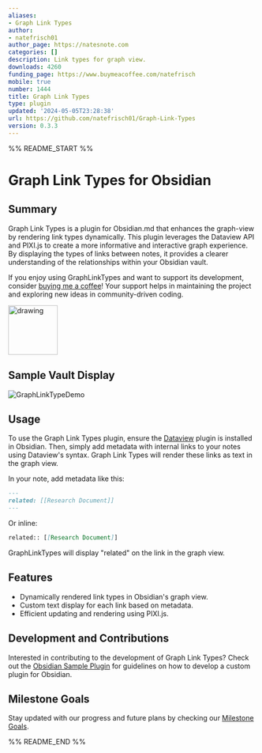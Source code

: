 ```yaml
---
aliases:
- Graph Link Types
author:
- natefrisch01
author_page: https://natesnote.com
categories: []
description: Link types for graph view.
downloads: 4260
funding_page: https://www.buymeacoffee.com/natefrisch
mobile: true
number: 1444
title: Graph Link Types
type: plugin
updated: '2024-05-05T23:28:38'
url: https://github.com/natefrisch01/Graph-Link-Types
version: 0.3.3
---
```


%% README_START %%

# Graph Link Types for Obsidian

## Summary
Graph Link Types is a plugin for Obsidian.md that enhances the graph-view by rendering link types dynamically. This plugin leverages the Dataview API and PIXI.js to create a more informative and interactive graph experience. By displaying the types of links between notes, it provides a clearer understanding of the relationships within your Obsidian vault.

If you enjoy using GraphLinkTypes and want to support its development, consider [buying me a coffee](https://www.buymeacoffee.com/natefrisch)! Your support helps in maintaining the project and exploring new ideas in community-driven coding.

<img src="https://github.com/natefrisch01/Graph-Link-Types/assets/44580969/b0b78ff4-c3a6-4614-8a35-efc3d475d8bf" alt="drawing" width="100"/>

## Sample Vault Display
![GraphLinkTypeDemo](https://github.com/natefrisch01/Graph-Link-Types/assets/44580969/2c45b1b8-00da-44ea-8c93-9a93d0b03fba)


## Usage

To use the Graph Link Types plugin, ensure the [Dataview](https://blacksmithgu.github.io/obsidian-dataview/) plugin is installed in Obsidian. Then, simply add metadata with internal links to your notes using Dataview's syntax. Graph Link Types will render these links as text in the graph view.

In your note, add metadata like this:

```markdown
---
related: [[Research Document]]
---
```

Or inline:

```markdown
related:: [[Research Document]]
```

GraphLinkTypes will display "related" on the link in the graph view.

## Features
- Dynamically rendered link types in Obsidian's graph view.
- Custom text display for each link based on metadata.
- Efficient updating and rendering using PIXI.js.


## Development and Contributions
Interested in contributing to the development of Graph Link Types? Check out the [Obsidian Sample Plugin](https://github.com/obsidianmd/obsidian-sample-plugin) for guidelines on how to develop a custom plugin for Obsidian.

## Milestone Goals
Stay updated with our progress and future plans by checking our [Milestone Goals](https://github.com/natefrisch01/Graph-Link-Types/milestones).



%% README_END %%